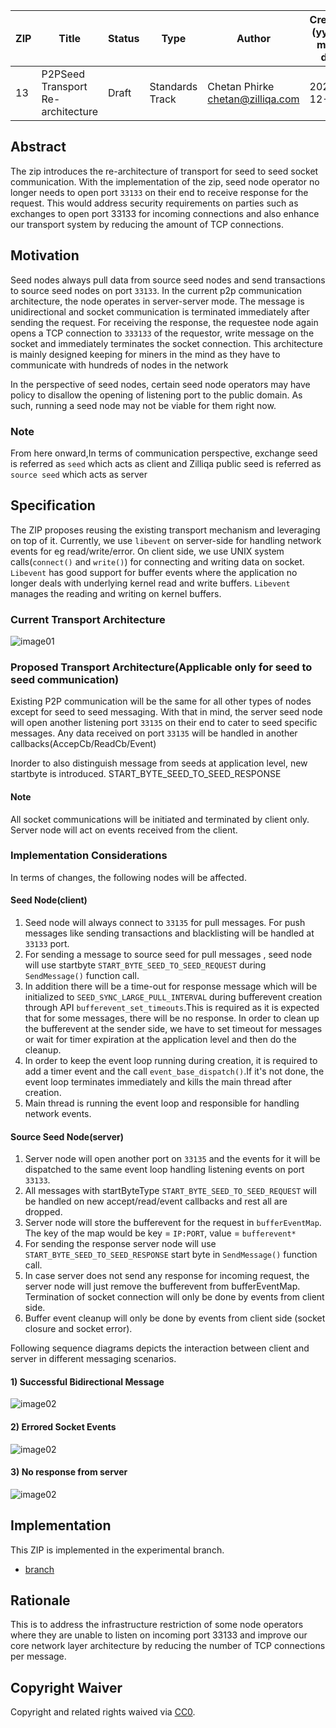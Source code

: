 | ZIP | Title | Status| Type | Author | Created (yyyy-mm-dd) | Updated (yyyy-mm-dd)
|--|--|--|--| -- | -- | -- |
| 13  | P2PSeed Transport Re-architecture | Draft | Standards Track  | Chetan Phirke <chetan@zilliqa.com> | 2020-12-10 | 2020-12-10


## Abstract
The zip introduces the re-architecture of transport for seed to seed socket communication. With the implementation of the zip, seed node operator no longer needs to open port `33133` on their end to receive response for the request. This would address security requirements on parties such as exchanges to open port 33133 for incoming connections and also enhance our transport system by reducing the amount of TCP connections.

## Motivation
Seed nodes always pull data from source seed nodes and send transactions to source seed nodes on port `33133`. In the current p2p communication architecture, the node operates in server-server mode. The message is unidirectional and socket communication is terminated immediately after sending the request. For receiving the response, the requestee node again opens a TCP connection to `333133` of the requestor, write message on the socket and immediately terminates the socket connection. This architecture is mainly designed keeping for miners in the mind as they have to communicate with hundreds of nodes in the network

In the perspective of seed nodes, certain seed node operators may have policy to disallow the opening of listening port to the public domain. As such, running a seed node may not be viable for them right now.

### Note
From here onward,In terms of communication perspective, exchange seed is referred as `seed` which acts as client and Zilliqa public seed is referred as `source seed` which acts as server

## Specification

The ZIP proposes reusing the existing transport mechanism and leveraging on top of it. Currently, we use `libevent` on server-side for handling network events for eg read/write/error. On client side, we use UNIX system calls(`connect()` and `write()`) for connecting and writing data on socket. `Libevent` has good support for buffer events where the application no longer deals with underlying kernel read and write buffers. `Libevent` manages the reading and writing on kernel buffers.

### Current Transport Architecture
![image01](../assets/zip-13/P2PSeedComm_Existing_Transport_Architecture.png)


### Proposed Transport Architecture(Applicable only for seed to seed communication)

Existing P2P communication will be the same for all other types of nodes except for seed to seed messaging. With that in mind, the server seed node will open another listening port `33135` on their end to cater to seed specific messages. Any data received on port `33135` will be handled in another callbacks(AccepCb/ReadCb/Event)

Inorder to also distinguish message from seeds at application level, new startbyte is introduced.
START_BYTE_SEED_TO_SEED_RESPONSE

#### Note
All socket communications will be initiated and terminated by client only. Server node will act on events received from the client.

### Implementation Considerations

In terms of changes, the following nodes will be affected.

#### Seed Node(client)
1) Seed node will always connect to `33135` for pull messages. For push messages like sending transactions and blacklisting will be handled at `33133` port.
2) For sending a message to source seed for pull messages , seed node will use startbyte `START_BYTE_SEED_TO_SEED_REQUEST` during `SendMessage()` function call.
3) In addition there will be a time-out for response message which will be initialized to `SEED_SYNC_LARGE_PULL_INTERVAL` during bufferevent creation through API `bufferevent_set_timeouts`.This is required as it is expected that for some messages, there will be no response. In order to clean up the bufferevent at the sender side, we have to set timeout for messages or wait for timer expiration at the application level and then do the cleanup.
4) In order to keep the event loop running during creation, it is required to add a timer event and the call `event_base_dispatch()`.If it's not done, the event loop terminates immediately and kills the main thread after creation.
5) Main thread is running the event loop and responsible for handling network events.

#### Source Seed Node(server)
1) Server node will open another port on `33135` and the events for it will be dispatched to the same event loop handling listening events on port `33133`.
2) All messages with startByteType  `START_BYTE_SEED_TO_SEED_REQUEST` will be handled on new accept/read/event callbacks and rest all are dropped.
3) Server node will store the bufferevent for the request in `bufferEventMap`. The key of the map would be key = `IP:PORT`, value = `bufferevent*`
4) For sending the response server node will use `START_BYTE_SEED_TO_SEED_RESPONSE` start byte in `SendMessage()` function call.
4) In case server does not send any response for incoming request, the server node will just remove the bufferevent from bufferEventMap. Termination of socket connection will only be done by events from client side.
6) Buffer event cleanup will only be done by events from client side (socket closure and socket error).

Following sequence diagrams depicts the interaction between client and server in different messaging scenarios.

#### 1) Successful Bidirectional Message
![image02](../assets/zip-13/P2PSeedComm_Successful_Scenario.png)


#### 2) Errored Socket Events

![image02](../assets/zip-13/P2PSeedComm_Error_Scenario.png)

#### 3) No response from server
![image02](../assets/zip-13/P2PSeedComm_No_Response_From_Server_Scenario.png)


## Implementation
This ZIP is implemented in the experimental branch.
- [branch](https://github.com/Zilliqa/Zilliqa/compare/debug-seed-test-c)

## Rationale
This is to address the infrastructure restriction of some node operators where they are unable to listen on incoming port 33133 and improve our core network layer architecture by reducing the number of TCP connections per message.


## Copyright Waiver 
Copyright and related rights waived via [CC0](https://creativecommons.org/publicdomain/zero/1.0/).
